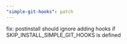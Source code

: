 ```yaml
---
"simple-git-hooks": patch
---
```


fix: postinstall should ignore adding hooks if SKIP_INSTALL_SIMPLE_GIT_HOOKS is defined
